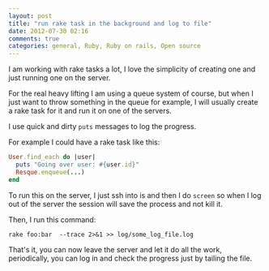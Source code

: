 ```yaml
---
layout: post
title: "run rake task in the background and log to file"
date: 2012-07-30 02:16
comments: true
categories: general, Ruby, Ruby on rails, Open source
---
```


I am working with rake tasks a lot, I love the simplicity of creating one and just running one on the server.

For the real heavy lifting I am using a queue system of course, but when I just want to throw something in the queue for example, I will usually create a rake task for it and run it on one of the servers.

I use quick and dirty `puts` messages to log the progress.

For example I could have a rake task like this:


```ruby
User.find_each do |user|
  puts "Going over user: #{user.id}"
  Resque.enqueue(...)
end
```

To run this on the server, I just ssh into is and then I do `screen` so when I log out of the server the session will save the process and not kill it.

Then, I run this command:


```
rake foo:bar  --trace 2>&1 >> log/some_log_file.log
```

That's it, you can now leave the server and let it do all the work, periodically, you can log in and check the progress just by tailing the file.